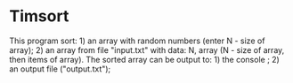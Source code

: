 # Timsort
This program sort:
		1) an array with random numbers (enter N - size of array); 
		2) an array from file "input.txt" with data: N, array (N - size of array, then items of array).
The sorted array can be output to: 
		1) the console ;
		2) an output file ("output.txt");
